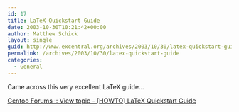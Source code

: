 ```yaml
---
id: 17
title: LaTeX Quickstart Guide
date: 2003-10-30T10:21:42+00:00
author: Matthew Schick
layout: single
guid: http://www.excentral.org/archives/2003/10/30/latex-quickstart-guide/
permalink: /archives/2003/10/30/latex-quickstart-guide
categories:
  - General
---
```

Came across this very excellent LaTeX guide...

[Gentoo Forums :: View topic - [HOWTO] LaTeX Quickstart Guide](http://forums.gentoo.org/viewtopic.php?t=73004)
